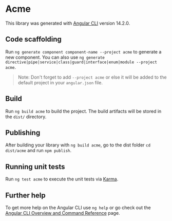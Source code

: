 # Acme

This library was generated with [Angular CLI](https://github.com/angular/angular-cli) version 14.2.0.

## Code scaffolding

Run `ng generate component component-name --project acme` to generate a new component. You can also use `ng generate directive|pipe|service|class|guard|interface|enum|module --project acme`.
> Note: Don't forget to add `--project acme` or else it will be added to the default project in your `angular.json` file. 

## Build

Run `ng build acme` to build the project. The build artifacts will be stored in the `dist/` directory.

## Publishing

After building your library with `ng build acme`, go to the dist folder `cd dist/acme` and run `npm publish`.

## Running unit tests

Run `ng test acme` to execute the unit tests via [Karma](https://karma-runner.github.io).

## Further help

To get more help on the Angular CLI use `ng help` or go check out the [Angular CLI Overview and Command Reference](https://angular.io/cli) page.
